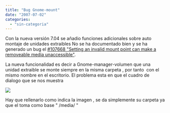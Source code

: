 ```yaml
---
title: "Bug Gnome-mount"
date: "2007-07-02"
categories: 
  - "sin-categoria"
---
```


Con la nueva versión 7.04 se añadio funciones adicionales sobre auto montaje de unidades extraibles No se ha documentado bien y se ha generado un bug el [#107668 "Setting an invalid mount point can make a removeable media unaccessible"](https://bugs.launchpad.net/ubuntu/+source/gnome-mount/+bug/107668).

La nueva funcionalidad es decir a Gnome\-manager\-volumen que una unidad extraible se monte siempre en la misma carpeta , por tanto  con el mismo nombre en el escritorio. El problema esta en que el cuadro de dialogo que se nos muestra

![](images/gnome1.png)

Hay que rellenarlo como indica la imagen , se da simplemente su carpeta ya que el toma como base " /media/ "
